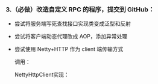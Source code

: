 ### 3.（必做）改造自定义 RPC 的程序，提交到 GitHub：

- 尝试将服务端写死查找接口实现类变成泛型和反射

  

- 尝试将客户端动态代理改成 AOP，添加异常处理

  

- 尝试使用 Netty+HTTP 作为 client 端传输方式

  调用：

  NettyHttpClient实现：
